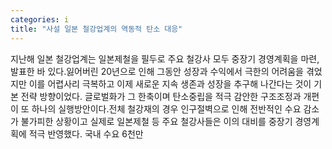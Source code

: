 ```yaml
---
categories: i
title: "사설 일본 철강업계의 역동적 탄소 대응"
---
```

지난해 일본 철강업계는 일본제철을 필두로 주요 철강사 모두 중장기 경영계획을 마련, 발표한 바 있다.잃어버린 20년으로 인해 그동안 성장과 수익에서 극한의 어려움을 겪었지만 이를 어렵사리 극복하고 이제 새로운 지속 생존과 성장을 추구해 나간다는 것이 기본 전략 방향이었다. 글로벌화가 그 한축이며 탄소중립을 적극 감안한 구조조정과 개편이 또 하나의 실행방안이다.전체 철강재의 경우 인구절벽으로 인해 전반적인 수요 감소가 불가피한 상황이고 실제로 일본제철 등 주요 철강사들은 이의 대비를 중장기 경영계획에 적극 반영했다. 국내 수요 6천만